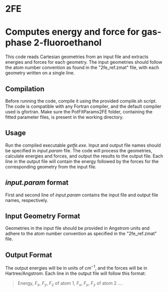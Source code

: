 # 2FE
Computes energy and force for gas-phase 2-fluoroethanol
=======================================================
This code reads Cartesian geometries from an input file and extracts energies and forces for each geometry. The input geometries should follow the atom number convention as found in the "2fe_ref.zmat" file, with each geometry written on a single line.

Compilation
-----------
Before running the code, compile it using the provided compile.sh script. The code is compatible with any Fortran compiler, and the default compiler used is gfortran. Make sure the PotFitParams2FE folder, containing the fitted parameter files, is present in the working directory.

Usage
-----
Run the compiled executable *getfe.exe*. Input and output file names should be specified in *input.param* file. The code will process the geometries, calculate energies and forces, and output the results to the output file. Each line in the output file will contain the energy followed by the forces for the corresponding geometry from the input file.

*input.param* format
--------------------
First and second line of *input.param* contains the input file and output file names, respectively.

Input Geometry Format
---------------------
Geometries in the input file should be provided in Angstrom units and adhere to the atom number convention as specified in the "2fe_ref.zmat" file.


Output Format
-------------
The output energies will be in units of $cm^{-1}$, and the forces will be in Hartree/Angstrom. Each line in the output file will follow this format:
> Energy, $F_x$, $F_y$, $F_z$ of atom 1, $F_x$, $F_y$, $F_z$ of atom 2 ....
